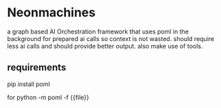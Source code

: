 # Neonmachines

a graph based AI Orchestration framework that uses poml in the background for prepared ai calls so context is not wasted.
should require less ai calls and should provide better output. also make use of tools.


## requirements

pip install poml

for python -m poml -f {{file}}